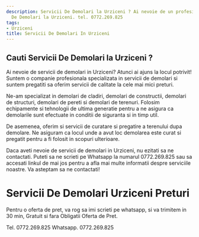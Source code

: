 ```yaml
---
description: Servicii De Demolari la Urziceni ? Ai nevoie de un profesionist in Servicii
  De Demolari la Urziceni. tel. 0772.269.825
tags:
- Urziceni
title: Servicii De Demolari In Urziceni
---
```



## Cauti Servicii De Demolari la Urziceni ?

Ai nevoie de servicii de demolari in Urziceni? Atunci ai ajuns la locul potrivit! Suntem o companie profesionala specializata in servicii de demolari si suntem pregatiti sa oferim servicii de calitate la cele mai mici preturi.

Ne-am specializat in demolari de cladiri, demolari de constructii, demolari de structuri, demolari de pereti si demolari de terenuri. Folosim echipamente si tehnologii de ultima generatie pentru a ne asigura ca demolarile sunt efectuate in conditii de siguranta si in timp util.

De asemenea, oferim si servicii de curatare si pregatire a terenului dupa demolare. Ne asiguram ca locul unde a avut loc demolarea este curat si pregatit pentru a fi folosit in scopuri ulterioare.

Daca aveti nevoie de servicii de demolari in Urziceni, nu ezitati sa ne contactati. Puteti sa ne scrieti pe Whatsapp la numarul 0772.269.825 sau sa accesati linkul de mai jos pentru a afla mai multe informatii despre serviciile noastre. Va asteptam sa ne contactati!

# Servicii De Demolari Urziceni Preturi
Pentru o oferta de pret, va rog sa imi scrieti pe whatsapp, si va trimitem in 30 min, Gratuit si fara Obligatii Oferta de Pret.

Tel. 0772.269.825
Whatsapp. 0772.269.825